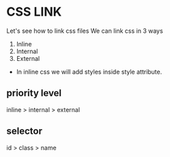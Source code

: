 # CSS LINK
Let's see how to link css files
We can link css in 3 ways

1. Inline
2. Internal
3. External

- In inline css we will add styles inside style attribute.

## priority level

inline > internal > external

## selector

id > class > name